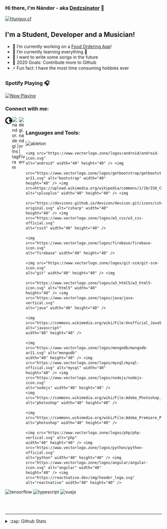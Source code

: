 ### Hi there, I'm Nándor - aka [Dedzsinator][website] 👋

[![Hunguy.cf](https://img.shields.io/website?label=Hunguy.cf&style=for-the-badge&url=https://dedzsinator.github.io/f)](https://dedzsinator.github.io/)
<!--[![Instagram Follow](https://img.shields.io/twitter/follow/codeSTACKr?color=1DA1F2&logo=twitter&style=for-the-badge)](https://www.instagram.com/nandor_degi)-->

## I'm a Student, Developer and a Musician!

- 🔭 I’m currently working on a [Food Ordering App][website]!
- 🌱 I’m currently learning everything 🤣
- 👯 I want to write some songs in the future
- 🥅 2020 Goals: Contribute more to Github
- ⚡ Fun fact: I have the most time consuming hobbies ever

### Spotify Playing 🎧
<a href="https://natemoo-re.dedzsinator.vercel.app/now-playing?open">
    <img src="https://natemoo-re.dedzsinator.vercel.app/now-playing" width="256" height="64" alt="Now Playing">
</a>

### Connect with me:

[<img align="left" alt="hunguy.cf" width="22px"
  src="https://raw.githubusercontent.com/iconic/open-iconic/master/svg/globe.svg" />][website]
[<img align="left" alt="nandor.degi | Instagram" width="22px"
  src="https://cdn.jsdelivr.net/npm/simple-icons@v3/icons/instagram.svg" />][instagram]
[<img align="left" alt="degi.nandor | Fiverr" width="22px"
  src="https://cdn.jsdelivr.net/npm/simple-icons@v3/icons/fiverr.svg" />][fiverr]

<br />

### Languages and Tools:

<p align="left">
    <img src="https://commons.wikimedia.org/wiki/File:Ableton.svg" alt="ableton" width="40" height="40" />
    
    <img src="https://www.vectorlogo.zone/logos/android/android-icon.svg"
    alt="android" width="40" height="40" /> <img
                                                 
    src="https://www.vectorlogo.zone/logos/getbootstrap/getbootstrap-ar21.svg" alt="bootstrap" width="40"
    height="40" /> <img src=https://upload.wikimedia.org/wikipedia/commons/1/18/ISO_C%2B%2B_Logo.svg"
    alt="cplusplus" width="40" height="40" /> <img
    
    src="https://devicons.github.io/devicon/devicon.git/icons/csharp/csharp-original.svg" alt="csharp" width="40"
    height="40" /> <img src="https://www.vectorlogo.zone/logos/w3_css/w3_css-official.svg"
    alt="css3" width="40" height="40" />
    
    <img src="https://www.vectorlogo.zone/logos/firebase/firebase-icon.svg"
    alt="firebase" width="40" height="40" />
    
    <img src="https://www.vectorlogo.zone/logos/git-scm/git-scm-icon.svg"
    alt="git" width="40" height="40" /> <img
    
    src="https://www.vectorlogo.zone/logos/w3_html5/w3_html5-icon.svg" alt="html5" width="40"
    height="40" /> <img src="https://www.vectorlogo.zone/logos/java/java-vertical.svg"
    alt="java" width="40" height="40" />
    
    <img
    src="https://commons.wikimedia.org/wiki/File:Unofficial_JavaScript_logo_2.svg" alt="javascript"
    width="40" height="40" />
    
    <img
    src="https://www.vectorlogo.zone/logos/mongodb/mongodb-ar21.svg" alt="mongodb"
    width="40" height="40" /> <img
    src="https://www.vectorlogo.zone/logos/mysql/mysql-official.svg" alt="mysql" width="40"
    height="40" /> <img src="https://www.vectorlogo.zone/logos/nodejs/nodejs-icon.svg"
    alt="nodejs" width="40" height="40" /> 
    <img src="https://commons.wikimedia.org/wiki/File:Adobe_Photoshop_CC_icon.svg" alt="photoshop" width="40" height="40" />
    
    <img src="https://commons.wikimedia.org/wiki/File:Adobe_Premiere_Pro_CC_icon.svg" alt="photoshop" width="40" height="40" />
    
    <img src="https://www.vectorlogo.zone/logos/php/php-vertical.svg" alt="php"
    width="40" height="40" /> <img src="https://www.vectorlogo.zone/logos/python/python-official.svg"
    alt="python" width="40" height="40" /> <img
    src="https://www.vectorlogo.zone/logos/angular/angular-icon.svg" alt="angular" width="40"
    height="40" /> <img src="https://reactnative.dev/img/header_logo.svg" alt="reactnative" width="40" height="40" />
  <img src="https://www.vectorlogo.zone/logos/tensorflow/tensorflow-icon.svg" alt="tensorflow" width="40" height="40" />
  <img src="https://www.vectorlogo.zone/logos/typescriptlang/typescriptlang-icon.svg" alt="typescript"
    width="40" height="40" /> <img
    src="https://www.vectorlogo.zone/logos/vuejs/vuejs-icon.svg" alt="vuejs" width="40"
    height="40" /></p>

<br />
<br />

<!--
### 📕 Latest Blog Posts

- [Microinteractions: Password Validation Animation](https://dev.to/codestackr/microinteractions-password-validation-animation-5629)
- [Notion + YouTube - A Powerful Combination for Productivity](https://dev.to/codestackr/notion-youtube-a-powerful-combination-for-productivity-1def)
- [Regular Expressions (RegEx) Crash Course](https://dev.to/codestackr/regular-expressions-regex-crash-course-248n)
- [Emmet Part 2 - Advanced](https://dev.to/codestackr/emmet-part-2-advanced-4c65)
- [Deno 1.0 Released! (Easy) REST API Example](https://dev.to/codestackr/deno-1-0-released-easy-rest-api-example-2fbl)

➡️ [more blog posts...](hunguy.cf)
-->
---
<!---
<details>
  <summary>:zap: Recent Github Activity</summary>
  
1. 🗣 Commented on [#249](https://github.com//abhisheknaiidu/awesome-github-profile-readme/issues/249) in [abhisheknaiidu/awesome-github-profile-readme](https://github.com//abhisheknaiidu/awesome-github-profile-readme)
2. 🗣 Commented on [#249](https://github.com//abhisheknaiidu/awesome-github-profile-readme/issues/249) in [abhisheknaiidu/awesome-github-profile-readme](https://github.com//abhisheknaiidu/awesome-github-profile-readme)
3. 💪 Opened PR [#249](https://github.com//abhisheknaiidu/awesome-github-profile-readme/pull/249) in [abhisheknaiidu/awesome-github-profile-readme](https://github.com//abhisheknaiidu/awesome-github-profile-readme)
4. ❗️ Closed issue [#9](https://github.com//jamesgeorge007/github-activity-readme/issues/9) in [jamesgeorge007/github-activity-readme](https://github.com//jamesgeorge007/github-activity-readme)
5. 🗣 Commented on [#9](https://github.com//jamesgeorge007/github-activity-readme/issues/9) in [jamesgeorge007/github-activity-readme](https://github.com//jamesgeorge007/github-activity-readme)

</details>
--->

<details>
  <summary>:zap: Github Stats</summary>

  [![Anurag's GitHub stats](https://github-readme-stats.vercel.app/api?username=Dedzsinator)](https://github.com/Dedzsinator?tab=repositories)
</details>

[website]: hunguy.cf
[instagram]: https://www.instagram.com/nandor_degi
[fiverr]: https://www.fiverr.com/degi_nandor
<!--[twitter]: https://twitter.com/codeSTACKr
[youtube]: https://youtube.com/codeSTACKr-->
<!--[linkedin]: https://linkedin.com/in/codeSTACKr-->
